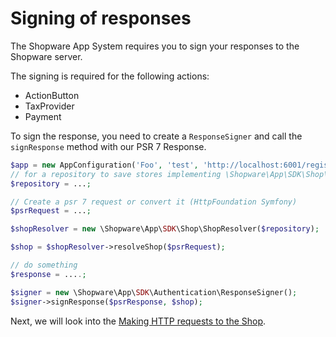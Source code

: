 # Signing of responses

The Shopware App System requires you to sign your responses to the Shopware server.

The signing is required for the following actions:

* ActionButton
* TaxProvider
* Payment

To sign the response, you need to create a `ResponseSigner` and call the `signResponse` method with our PSR 7 Response.

```php
$app = new AppConfiguration('Foo', 'test', 'http://localhost:6001/register/callback');
// for a repository to save stores implementing \Shopware\App\SDK\Shop\ShopRepositoryInterface, see FileShopRepository as an example
$repository = ...;

// Create a psr 7 request or convert it (HttpFoundation Symfony)
$psrRequest = ...;

$shopResolver = new \Shopware\App\SDK\Shop\ShopResolver($repository);

$shop = $shopResolver->resolveShop($psrRequest);

// do something
$response = ....;

$signer = new \Shopware\App\SDK\Authentication\ResponseSigner();
$signer->signResponse($psrResponse, $shop);
```

Next, we will look into the [Making HTTP requests to the Shop](./05-http-client.md).

